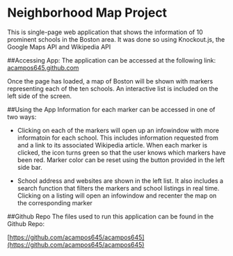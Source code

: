 # Neighborhood Map Project
This is single-page web application that shows the information of 10 prominent schools in the Boston area.  It was done so using Knockout.js, the Google Maps API and Wikipedia API

##Accessing App:
The application can be accessed at the following link: [acampos645.github.com](http://acampos645.github.io/)

Once the page has loaded, a map of Boston will be shown with markers representing each of the ten schools.  An interactive list is included on the left side of the screen.

##Using the App
Information for each marker can be accessed in one of two ways:

* Clicking on each of the markers will open up an infowindow  with more informatoin for each school.  This includes information requested from and a link to its associated Wikipedia article.  When each marker is clicked, the icon turns green so that the user knows which markers have been red.  Marker color can be reset using the button provided in the left side bar.

* School address and websites are shown in the left list.  It also includes a search function that filters the markers and school listings in real time.  Clicking on a listing will open an infowindow and recenter the map on the corresponding marker

##Github Repo
The files used to run this application can be found in the Github Repo:

[https://github.com/acampos645/acampos645](https://github.com/acampos645/acampos645)
